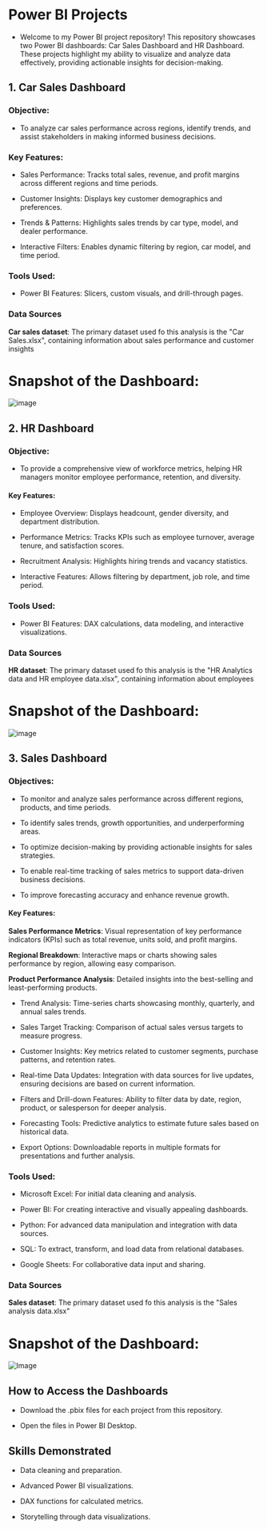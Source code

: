 # Power BI Projects
- Welcome to my Power BI project repository! This repository showcases two Power BI dashboards: Car Sales Dashboard and HR Dashboard. These projects highlight my ability to visualize and analyze data effectively, providing actionable insights for decision-making.
  
## 1. Car Sales Dashboard

### Objective:
- To analyze car sales performance across regions, identify trends, and assist stakeholders in making informed business decisions.

### Key Features:

- Sales Performance: Tracks total sales, revenue, and profit margins across different regions and time periods.

- Customer Insights: Displays key customer demographics and preferences.

- Trends & Patterns: Highlights sales trends by car type, model, and dealer performance.

- Interactive Filters: Enables dynamic filtering by region, car model, and time period.

### Tools Used:

- Power BI Features: Slicers, custom visuals, and drill-through pages.

### Data Sources

**Car sales dataset**: The primary dataset used fo this analysis is the "Car Sales.xlsx", containing information about sales performance and customer insights

# Snapshot of the Dashboard:

![image](https://github.com/user-attachments/assets/2be00cd2-606d-4c95-9480-e8df69908daa)

## 2. HR Dashboard

### Objective:

- To provide a comprehensive view of workforce metrics, helping HR managers monitor employee performance, retention, and diversity.

#### Key Features:

- Employee Overview: Displays headcount, gender diversity, and department distribution.

- Performance Metrics: Tracks KPIs such as employee turnover, average tenure, and satisfaction scores.

- Recruitment Analysis: Highlights hiring trends and vacancy statistics.

- Interactive Features: Allows filtering by department, job role, and time period.

### Tools Used:

- Power BI Features: DAX calculations, data modeling, and interactive visualizations.

### Data Sources

**HR dataset**: The primary dataset used fo this analysis is the "HR Analytics data and HR employee data.xlsx", containing information about employees

# Snapshot of the Dashboard:

![image](https://github.com/user-attachments/assets/d196227c-df0f-48cf-8fbb-013f9f5769d4)



## 3. Sales Dashboard


### Objectives:

- To monitor and analyze sales performance across different regions, products, and time periods.

- To identify sales trends, growth opportunities, and underperforming areas.

- To optimize decision-making by providing actionable insights for sales strategies.

- To enable real-time tracking of sales metrics to support data-driven business decisions.

- To improve forecasting accuracy and enhance revenue growth.

#### Key Features:

**Sales Performance Metrics**: Visual representation of key performance indicators (KPIs) such as total revenue, units sold, and profit margins.

**Regional Breakdown**: Interactive maps or charts showing sales performance by region, allowing easy comparison.

**Product Performance Analysis**: Detailed insights into the best-selling and least-performing products.

- Trend Analysis: Time-series charts showcasing monthly, quarterly, and annual sales trends.

- Sales Target Tracking: Comparison of actual sales versus targets to measure progress.

- Customer Insights: Key metrics related to customer segments, purchase patterns, and retention rates.

- Real-time Data Updates: Integration with data sources for live updates, ensuring decisions are based on current information.

- Filters and Drill-down Features: Ability to filter data by date, region, product, or salesperson for deeper analysis.

- Forecasting Tools: Predictive analytics to estimate future sales based on historical data.

- Export Options: Downloadable reports in multiple formats for presentations and further analysis.

### Tools Used:

- Microsoft Excel: For initial data cleaning and analysis.

- Power BI: For creating interactive and visually appealing dashboards.

- Python: For advanced data manipulation and integration with data sources.

- SQL: To extract, transform, and load data from relational databases.

- Google Sheets: For collaborative data input and sharing.

### Data Sources

**Sales dataset**: The primary dataset used fo this analysis is the "Sales analysis data.xlsx"

# Snapshot of the Dashboard:

![Image](https://github.com/user-attachments/assets/ae4f3ff7-ec58-4f66-9850-ee6086e33449)

## How to Access the Dashboards ##

- Download the .pbix files for each project from this repository.

- Open the files in Power BI Desktop.


## Skills Demonstrated ##

- Data cleaning and preparation.

- Advanced Power BI visualizations.

- DAX functions for calculated metrics.

- Storytelling through data visualizations.
